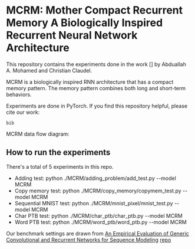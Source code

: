 # MCRM: Mother Compact Recurrent Memory A Biologically Inspired Recurrent Neural Network Architecture

This repository contains the experiments done in the work [] by Abduallah A. Mohamed and Christian Claudel. 

MCRM is a biologically inspired RNN architecture that has a compact memory pattern. The memory pattern combines both long and short-term behaviors.

Experiments are done in PyTorch. If you find this repository helpful, please cite our work:
```
bib
```
MCRM data flow diagram:







## How to run the experiments 
There's a total of 5 experiments in this repo. 

- Adding test: python ./MCRM/adding_problem/add_test.py --model MCRM
- Copy memory test: python ./MCRM/copy_memory/copymem_test.py --model MCRM
- Sequential MNIST test: python ./MCRM/mnist_pixel/mnist_test.py --model MCRM
- Char PTB test: python ./MCRM/char_ptb/char_ptb.py --model MCRM
- Word PTB test: python ./MCRM/word_ptb/word_ptb.py --model MCRM

Our benchmark settings are drawn from [An Empirical Evaluation of Generic Convolutional and Recurrent Networks for Sequence Modeling](https://arxiv.org/abs/1803.01271) [repo](https://github.com/locuslab/TCN)
